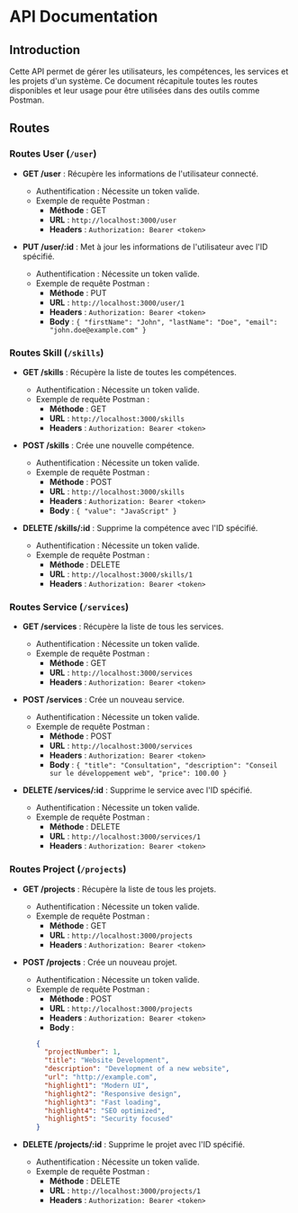 # API Documentation

## Introduction

Cette API permet de gérer les utilisateurs, les compétences, les services et les projets d'un système. Ce document récapitule toutes les routes disponibles et leur usage pour être utilisées dans des outils comme Postman.

## Routes

### Routes User (`/user`)

- **GET /user** : Récupère les informations de l'utilisateur connecté.
  - Authentification : Nécessite un token valide.
  - Exemple de requête Postman :
    - **Méthode** : GET
    - **URL** : `http://localhost:3000/user`
    - **Headers** : `Authorization: Bearer <token>`

- **PUT /user/:id** : Met à jour les informations de l'utilisateur avec l'ID spécifié.
  - Authentification : Nécessite un token valide.
  - Exemple de requête Postman :
    - **Méthode** : PUT
    - **URL** : `http://localhost:3000/user/1`
    - **Headers** : `Authorization: Bearer <token>`
    - **Body** : `{ "firstName": "John", "lastName": "Doe", "email": "john.doe@example.com" }`

### Routes Skill (`/skills`)

- **GET /skills** : Récupère la liste de toutes les compétences.
  - Authentification : Nécessite un token valide.
  - Exemple de requête Postman :
    - **Méthode** : GET
    - **URL** : `http://localhost:3000/skills`
    - **Headers** : `Authorization: Bearer <token>`

- **POST /skills** : Crée une nouvelle compétence.
  - Authentification : Nécessite un token valide.
  - Exemple de requête Postman :
    - **Méthode** : POST
    - **URL** : `http://localhost:3000/skills`
    - **Headers** : `Authorization: Bearer <token>`
    - **Body** : `{ "value": "JavaScript" }`

- **DELETE /skills/:id** : Supprime la compétence avec l'ID spécifié.
  - Authentification : Nécessite un token valide.
  - Exemple de requête Postman :
    - **Méthode** : DELETE
    - **URL** : `http://localhost:3000/skills/1`
    - **Headers** : `Authorization: Bearer <token>`

### Routes Service (`/services`)

- **GET /services** : Récupère la liste de tous les services.
  - Authentification : Nécessite un token valide.
  - Exemple de requête Postman :
    - **Méthode** : GET
    - **URL** : `http://localhost:3000/services`
    - **Headers** : `Authorization: Bearer <token>`

- **POST /services** : Crée un nouveau service.
  - Authentification : Nécessite un token valide.
  - Exemple de requête Postman :
    - **Méthode** : POST
    - **URL** : `http://localhost:3000/services`
    - **Headers** : `Authorization: Bearer <token>`
    - **Body** : `{ "title": "Consultation", "description": "Conseil sur le développement web", "price": 100.00 }`

- **DELETE /services/:id** : Supprime le service avec l'ID spécifié.
  - Authentification : Nécessite un token valide.
  - Exemple de requête Postman :
    - **Méthode** : DELETE
    - **URL** : `http://localhost:3000/services/1`
    - **Headers** : `Authorization: Bearer <token>`

### Routes Project (`/projects`)

- **GET /projects** : Récupère la liste de tous les projets.
  - Authentification : Nécessite un token valide.
  - Exemple de requête Postman :
    - **Méthode** : GET
    - **URL** : `http://localhost:3000/projects`
    - **Headers** : `Authorization: Bearer <token>`

- **POST /projects** : Crée un nouveau projet.
  - Authentification : Nécessite un token valide.
  - Exemple de requête Postman :
    - **Méthode** : POST
    - **URL** : `http://localhost:3000/projects`
    - **Headers** : `Authorization: Bearer <token>`
    - **Body** : 
    ```json
    {
      "projectNumber": 1,
      "title": "Website Development",
      "description": "Development of a new website",
      "url": "http://example.com",
      "highlight1": "Modern UI",
      "highlight2": "Responsive design",
      "highlight3": "Fast loading",
      "highlight4": "SEO optimized",
      "highlight5": "Security focused"
    }
    ```

- **DELETE /projects/:id** : Supprime le projet avec l'ID spécifié.
  - Authentification : Nécessite un token valide.
  - Exemple de requête Postman :
    - **Méthode** : DELETE
    - **URL** : `http://localhost:3000/projects/1`
    - **Headers** : `Authorization: Bearer <token>`
